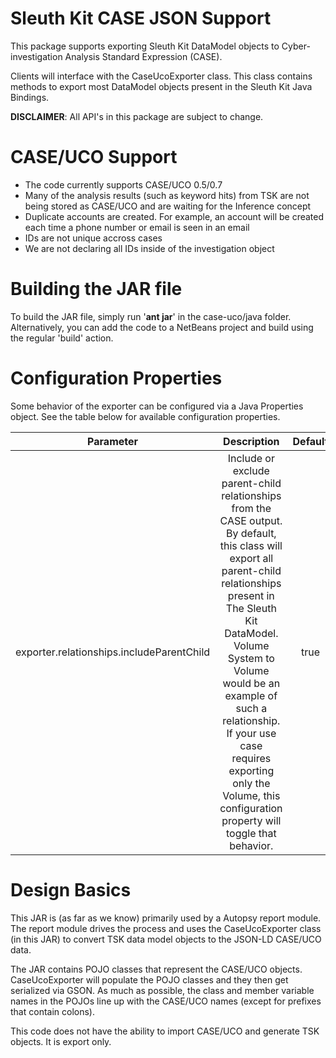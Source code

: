 # Sleuth Kit CASE JSON Support
This package supports exporting Sleuth Kit DataModel objects to Cyber-investigation Analysis Standard Expression (CASE). 

Clients will interface with the CaseUcoExporter class. This class contains methods to export most DataModel objects present in the Sleuth Kit Java Bindings. 

**DISCLAIMER**: All API's in this package are subject to change.

# CASE/UCO Support 

- The code currently supports CASE/UCO 0.5/0.7
- Many of the analysis results (such as keyword hits) from TSK are not being stored as CASE/UCO and are waiting for the Inference concept
- Duplicate accounts are created. For example, an account will be created each time a phone number or email is seen in an email
- IDs are not unique accross cases
- We are not declaring all IDs inside of the investigation object 

# Building the JAR file
To build the JAR file, simply run '**ant jar**' in the case-uco/java folder. Alternatively, you can add the code to a NetBeans project and build using the regular 'build' action.

# Configuration Properties
Some behavior of the exporter can be configured via a Java Properties object. See the table below for available configuration properties.

| Parameter | Description | Default |
| :---: | :---: | :---: |
| exporter.relationships.includeParentChild | Include or exclude parent-child relationships from the CASE output. By default, this class will export all parent-child relationships present in The Sleuth Kit DataModel. Volume System to Volume would be an example of such a relationship. If your use case requires exporting only the Volume, this configuration property will toggle that behavior. | true |    


# Design Basics #
This JAR is (as far as we know) primarily used by a Autopsy report module.  The report module drives the process and uses the CaseUcoExporter class (in this JAR) to convert TSK data model objects to the JSON-LD CASE/UCO data. 

The JAR contains POJO classes that represent the CASE/UCO objects.  CaseUcoExporter will populate the POJO classes and they then get serialized via GSON.  As much as possible, the class and member variable names in the POJOs line up with the CASE/UCO names (except for prefixes that contain colons). 

This code does not have the ability to import CASE/UCO and generate TSK objects.  It is export only. 
